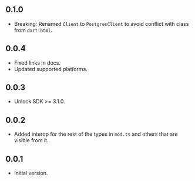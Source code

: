 ## 0.1.0
- Breaking: Renamed `Client` to `PostgresClient` to avoid conflict with class from `dart:html`.

## 0.0.4
- Fixed links in docs.
- Updated supported platforms.

## 0.0.3
- Unlock SDK >= 3.1.0.

## 0.0.2
- Added interop for the rest of the types in `mod.ts` and others that are visible from it.

## 0.0.1

- Initial version.
